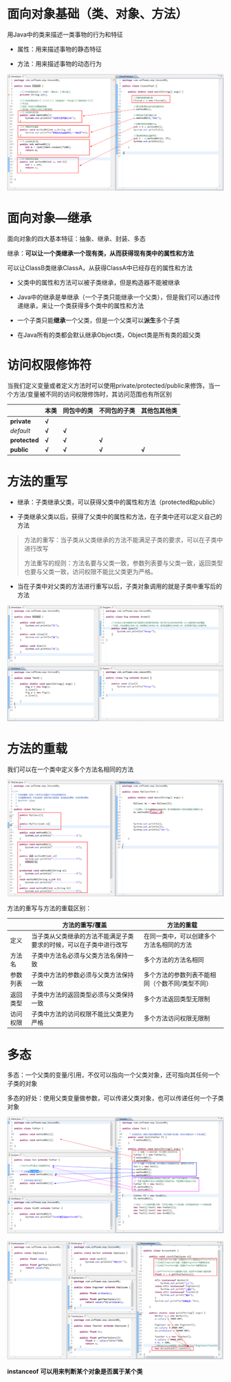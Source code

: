 # 面向对象基础（类、对象、方法）

用Java中的类来描述一类事物的行为和特征

- 属性：用来描述事物的静态特征

- 方法：用来描述事物的动态行为

![](img/7-1.png)

# 面向对象—继承

面向对象的四大基本特征：抽象、继承、封装、多态

继承：**可以让一个类继承一个现有类，从而获得现有类中的属性和方法**

可以让ClassB类继承ClassA，从获得ClassA中已经存在的属性和方法

- 父类中的属性和方法可以被子类继承，但是构造器不能被继承

- Java中的继承是单继承（一个子类只能继承一个父类），但是我们可以通过传递继承，来让一个类获得多个类中的属性和方法

- 一个子类只能**继承**一个父类，但是一个父类可以**派生**多个子类

- 在Java所有的类都会默认继承Object类，Object类是所有类的超父类

# 访问权限修饰符

当我们定义变量或者定义方法时可以使用private/protected/public来修饰，当一个方法/变量被不同的访问权限修饰时，其访问范围也有所区别

|               | **本类** | **同包中的类** | **不同包的子类** | **其他包其他类** |
| ------------- | -------- | -------------- | ---------------- | ---------------- |
| **private**   | **√**    |                |                  |                  |
| *default*     | **√**    | **√**          |                  |                  |
| **protected** | **√**    | **√**          | **√**            |                  |
| **public**    | **√**    | **√**          | **√**            | **√**            |

# 方法的重写

- 继承：子类继承父类，可以获得父类中的属性和方法（protected和public）

- 子类继承父类以后，获得了父类中的属性和方法，在子类中还可以定义自己的方法

> 方法的重写：当子类从父类继承的方法不能满足子类的要求，可以在子类中进行改写
>
> 方法重写的规则：方法名要与父类一致，参数列表要与父类一致，返回类型也要与父类一致，访问权限不能比父类更为严格。

- 当在子类中对父类的方法进行重写以后，子类对象调用的就是子类中重写后的方法

![](img/7-2.png)

# 方法的重载

我们可以在一个类中定义多个方法名相同的方法

![](img/7-3.png)

方法的重写与方法的重载区别：

|          | 方法的重写/覆盖                                              | 方法的重载                                      |
| -------- | ------------------------------------------------------------ | ----------------------------------------------- |
| 定义     | 当子类从父类继承的方法不能满足子类要求的时候，可以在子类中进行改写 | 在同一类中，可以创建多个方法名相同的方法        |
| 方法名   | 子类中方法名必须与父类方法名保持一致                         | 多个方法的方法名相同                            |
| 参数列表 | 子类中方法的参数必须与父类方法保持一致                       | 多个方法的参数列表不能相同（个数不同/类型不同） |
| 返回类型 | 子类中方法的返回类型必须与父类保持一致                       | 多个方法返回类型无限制                          |
| 访问权限 | 子类中方法的访问权限不能比父类更为严格                       | 多个方法访问权限无限制                          |

# 多态

多态：一个父类的变量/引用，不仅可以指向一个父类对象，还可指向其任何一个子类的对象

多态的好处：使用父类变量做参数，可以传递父类对象，也可以传递任何一个子类对象

![](img/7-4.png)

![](img/7-5.png)

**instanceof** **可以用来判断某个对象是否属于某个类**

 

